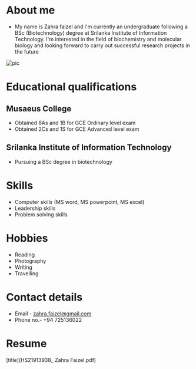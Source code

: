 # **About me** 
- My name is Zahra faizel and i'm currently an undergraduate following a BSc (Biotechnology) degree at Srilanka Institute of Information Technology. I'm interested in the field of biochemistry and molecular biology and looking forward to carry out successful research projects in the future

![pic](https://user-images.githubusercontent.com/91867133/135955735-53365b67-799a-4f61-a266-e9697fbc8117.jpeg)

# **Educational qualifications**
## **Musaeus College**
- Obtained 8As and 1B for GCE Ordinary level exam 
- Obtained 2Cs and 1S for GCE Advanced level exam 

## **Srilanka Institute of Information Technology** 
- Pursuing a BSc degree in biotechnology

# **Skills**
- Computer skills (MS word, MS powerpoint, MS excel)
- Leadership skills
- Problem solving skills

# **Hobbies**
- Reading
- Photography
- Writing
- Travelling

# **Contact details**
- Email    - zahra.faizel@gmail.com
- Phone no.- +94 725136022

# **Resume**
[title](HS21913938_ Zahra Faizel.pdf)

